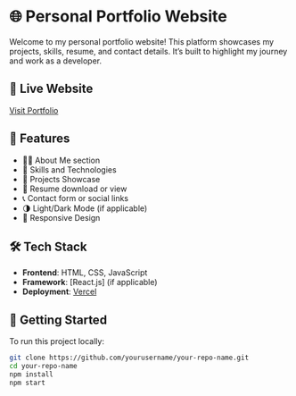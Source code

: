 # 🌐 Personal Portfolio Website

Welcome to my personal portfolio website! This platform showcases my projects, skills, resume, and contact details. It’s built to highlight my journey and work as a developer.

## 🔗 Live Website

[Visit Portfolio](https://portfolio-m5fq.vercel.app/)

## 📸 Features

- 🧑‍💼 About Me section
- 🧠 Skills and Technologies
- 📁 Projects Showcase
- 📄 Resume download or view
- 📞 Contact form or social links
- 🌗 Light/Dark Mode (if applicable)
- 📱 Responsive Design

## 🛠️ Tech Stack

- **Frontend**: HTML, CSS, JavaScript  
- **Framework**: [React.js] (if applicable)  
- **Deployment**: [Vercel](https://vercel.com/)

## 🚀 Getting Started

To run this project locally:

```bash
git clone https://github.com/yourusername/your-repo-name.git
cd your-repo-name
npm install
npm start
